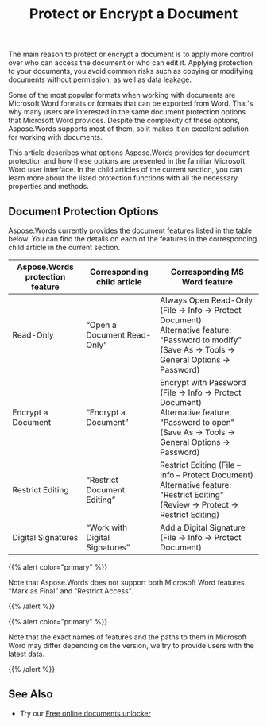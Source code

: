 ﻿---
title: Protect or Encrypt a Document
description: "Aspose.Words for Python via .NET provides Read-Only, Encrypt a Documen, Restrict Editing, and Digital Signatures for document protection. Aspose.Words supports most Word protection options."
type: docs
weight: 35
url: /python-net/protect-or-encrypt-a-document/
aliases: [/python/protect-or-encrypt-a-document/]
---

The main reason to protect or encrypt a document is to apply more control over who can access the document or who can edit it. Applying protection to your documents, you avoid common risks such as copying or modifying documents without permission, as well as data leakage.

Some of the most popular formats when working with documents are Microsoft Word formats or formats that can be exported from Word. That's why many users are interested in the same document protection options that Microsoft Word provides. Despite the complexity of these options, Aspose.Words supports most of them, so it makes it an excellent solution for working with documents.

This article describes what options Aspose.Words provides for document protection and how these options are presented in the familiar Microsoft Word user interface. In the child articles of the current section, you can learn more about the listed protection functions with all the necessary properties and methods.

## Document Protection Options

Aspose.Words currently provides the document features listed in the table below. You can find the details on each of the features in the corresponding child article in the current section.

| Aspose.Words protection feature | Corresponding child article    | Corresponding MS Word feature                                |
| ------------------------------- | ------------------------------ | ------------------------------------------------------------ |
| Read-Only                       | “Open a Document Read-Only”    | Always Open Read-Only (File → Info → Protect Document)<br />Alternative feature: "Password to modify" (Save As → Tools → General Options → Password) |
| Encrypt a Document              | “Encrypt a Document”           | Encrypt with Password (File → Info → Protect Document)<br />Alternative feature: "Password to open" (Save As → Tools → General Options → Password) |
| Restrict Editing                | “Restrict Document Editing”    | Restrict Editing (File – Info – Protect Document)<br />Alternative feature: "Restrict Editing" (Review → Protect → Restrict Editing) |
| Digital Signatures              | “Work with Digital Signatures” | Add a Digital Signature (File → Info → Protect Document)     |

{{% alert color="primary" %}}

Note that Aspose.Words does not support both Microsoft Word features “Mark as Final” and “Restrict Access”.

{{% /alert %}}

{{% alert color="primary" %}}

Note that the exact names of features and the paths to them in Microsoft Word may differ depending on the version, we try to provide users with the latest data.

{{% /alert %}}

## See Also

* Try our [Free online documents unlocker](https://products.aspose.app/words/unlock)